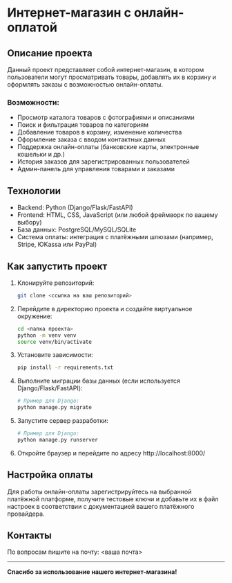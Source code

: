# Интернет-магазин с онлайн-оплатой

## Описание проекта

Данный проект представляет собой интернет-магазин, в котором пользователи могут просматривать товары, добавлять их в корзину и оформлять заказы с возможностью онлайн-оплаты.

### Возможности:

- Просмотр каталога товаров с фотографиями и описаниями
- Поиск и фильтрация товаров по категориям
- Добавление товаров в корзину, изменение количества
- Оформление заказа с вводом контактных данных
- Поддержка онлайн-оплаты (банковские карты, электронные кошельки и др.)
- История заказов для зарегистрированных пользователей
- Админ-панель для управления товарами и заказами

## Технологии

- Backend: Python (Django/Flask/FastAPI)  
- Frontend: HTML, CSS, JavaScript (или любой фреймворк по вашему выбору)
- База данных: PostgreSQL/MySQL/SQLite
- Система оплаты: интеграция с платёжными шлюзами (например, Stripe, ЮKassa или PayPal)

## Как запустить проект

1. Клонируйте репозиторий:
   ```bash
   git clone <ссылка на ваш репозиторий>
   ```

2. Перейдите в директорию проекта и создайте виртуальное окружение:
   ```bash
   cd <папка проекта>
   python -m venv venv
   source venv/bin/activate
   ```

3. Установите зависимости:
   ```bash
   pip install -r requirements.txt
   ```

4. Выполните миграции базы данных (если используется Django/Flask/FastAPI):
   ```bash
   # Пример для Django:
   python manage.py migrate
   ```

5. Запустите сервер разработки:
   ```bash
   # Пример для Django:
   python manage.py runserver
   ```

6. Откройте браузер и перейдите по адресу http://localhost:8000/

## Настройка оплаты

Для работы онлайн-оплаты зарегистрируйтесь на выбранной платёжной платформе, получите тестовые ключи и добавьте их в файл настроек в соответствии с документацией вашего платёжного провайдера.

## Контакты

По вопросам пишите на почту: <ваша почта>

---

**Спасибо за использование нашего интернет-магазина!**